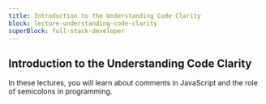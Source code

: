 ```yaml
---
title: Introduction to the Understanding Code Clarity
block: lecture-understanding-code-clarity
superBlock: full-stack-developer
---
```


## Introduction to the Understanding Code Clarity

In these lectures, you will learn about comments in JavaScript and the role of semicolons in programming.
